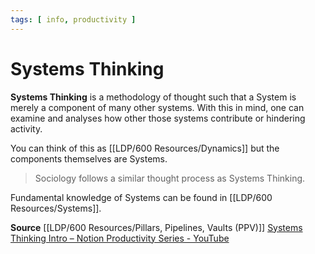 ```yaml
---
tags: [ info, productivity ]
---
```

# Systems Thinking
**Systems Thinking** is a methodology of thought such that a System is merely a component of many other systems. With this in mind, one can examine and analyses how other those systems contribute or hindering activity.

You can think of this as [[LDP/600 Resources/Dynamics]] but the components themselves are Systems. 

> Sociology follows a similar thought process as Systems Thinking.

Fundamental knowledge of Systems can be found in [[LDP/600 Resources/Systems]].

**Source**
[[LDP/600 Resources/Pillars, Pipelines, Vaults (PPV)]]
[Systems Thinking Intro – Notion Productivity Series - YouTube](https://www.youtube.com/watch?v=3AKHjwvEufg)